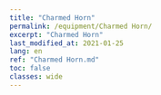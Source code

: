 ```yaml
---
title: "Charmed Horn"
permalink: /equipment/Charmed Horn/
excerpt: "Charmed Horn"
last_modified_at: 2021-01-25
lang: en
ref: "Charmed Horn.md"
toc: false
classes: wide
---
```


